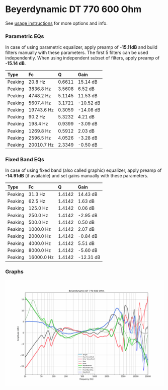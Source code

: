 # Beyerdynamic DT 770 600 Ohm
See [usage instructions](https://github.com/jaakkopasanen/AutoEq#usage) for more options and info.

### Parametric EQs
In case of using parametric equalizer, apply preamp of **-15.11dB** and build filters manually
with these parameters. The first 5 filters can be used independently.
When using independent subset of filters, apply preamp of **-15.14 dB**.

| Type    | Fc         |      Q | Gain      |
|:--------|:-----------|:-------|:----------|
| Peaking | 20.8 Hz    | 0.6611 | 15.14 dB  |
| Peaking | 3836.8 Hz  | 3.5608 | 6.52 dB   |
| Peaking | 4748.2 Hz  | 5.1145 | 11.53 dB  |
| Peaking | 5607.4 Hz  | 3.1721 | -10.52 dB |
| Peaking | 19743.6 Hz | 0.3059 | -14.08 dB |
| Peaking | 90.2 Hz    | 5.3232 | 4.21 dB   |
| Peaking | 198.4 Hz   | 0.9399 | -3.09 dB  |
| Peaking | 1269.8 Hz  | 0.5912 | 2.03 dB   |
| Peaking | 2596.5 Hz  | 4.0526 | -3.28 dB  |
| Peaking | 20010.7 Hz | 2.3349 | -0.50 dB  |

### Fixed Band EQs
In case of using fixed band (also called graphic) equalizer, apply preamp of **-14.91dB**
(if available) and set gains manually with these parameters.

| Type    | Fc         |      Q | Gain      |
|:--------|:-----------|:-------|:----------|
| Peaking | 31.3 Hz    | 1.4142 | 14.43 dB  |
| Peaking | 62.5 Hz    | 1.4142 | 1.63 dB   |
| Peaking | 125.0 Hz   | 1.4142 | 0.06 dB   |
| Peaking | 250.0 Hz   | 1.4142 | -2.95 dB  |
| Peaking | 500.0 Hz   | 1.4142 | 0.50 dB   |
| Peaking | 1000.0 Hz  | 1.4142 | 2.07 dB   |
| Peaking | 2000.0 Hz  | 1.4142 | -0.84 dB  |
| Peaking | 4000.0 Hz  | 1.4142 | 5.51 dB   |
| Peaking | 8000.0 Hz  | 1.4142 | -5.60 dB  |
| Peaking | 16000.0 Hz | 1.4142 | -12.31 dB |

### Graphs
![](./Beyerdynamic%20DT%20770%20600%20Ohm.png)